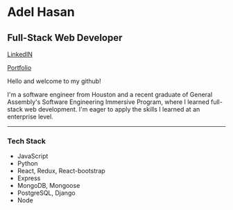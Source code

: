 # Adel Hasan
## Full-Stack Web Developer

[LinkedIN](https://www.linkedin.com/in/adelhasan/)

[Portfolio](https://adelhasan.github.io/portfoliov2/)

Hello and welcome to my github!

I'm a software engineer from Houston and a recent graduate of General Assembly's Software Engineering Immersive Program, where I learned full-stack web development. I'm eager to apply the skills I learned at an enterprise level.
<hr/>

### Tech Stack
- JavaScript
- Python
- React, Redux, React-bootstrap
- Express
- MongoDB, Mongoose 
- PostgreSQL, Django
- Node





<!--
**AdelHasan/adelhasan** is a ✨ _special_ ✨ repository because its `README.md` (this file) appears on your GitHub profile.

Here are some ideas to get you started:

- 🔭 I’m currently working on ...
- 🌱 I’m currently learning ...
- 👯 I’m looking to collaborate on ...
- 🤔 I’m looking for help with ...
- 💬 Ask me about ...
- 📫 How to reach me: ...
- 😄 Pronouns: ...
- ⚡ Fun fact: ...
-->

